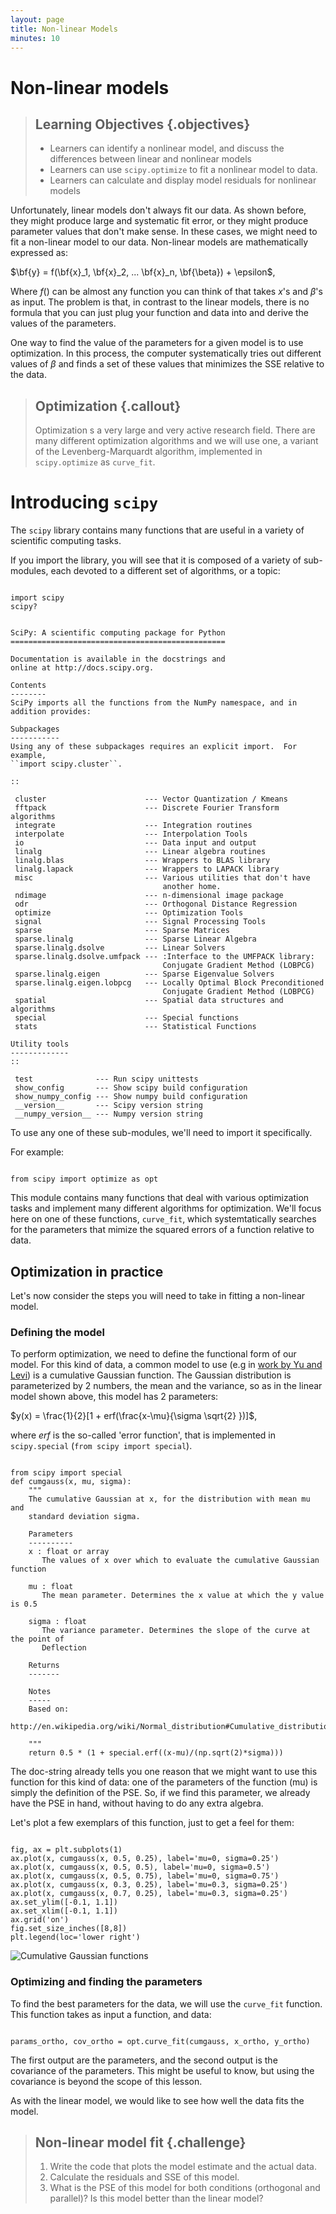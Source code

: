 ```yaml
---
layout: page
title: Non-linear Models
minutes: 10
---
```


# Non-linear models

> ## Learning Objectives {.objectives}
>
> * Learners can identify a nonlinear model, and discuss the differences between linear and nonlinear models
> * Learners can use `scipy.optimize` to fit a nonlinear model to data.
> * Learners can calculate and display model residuals for nonlinear models

Unfortunately, linear models don't always fit our data. As shown before, they
might produce large and systematic fit error, or they might produce parameter
values that don't make sense. In these cases, we might need to fit a non-linear
model to our data. Non-linear models are mathematically expressed as:

$\bf{y} = f(\bf{x}_1, \bf{x}_2, ... \bf{x}_n, \bf{\beta}) + \epsilon$,

Where $f()$ can be almost any function you can think of that takes $x$'s and
$\beta$'s as input. The problem is that, in contrast to the linear models, there
is no formula that you can just plug your function and data into and derive the
values of the parameters.

One way to find the value of the parameters for a given model is to use
optimization. In this process, the computer systematically tries out different
values of $\beta$ and finds a set of these values that minimizes the SSE
relative to the data.

> ## Optimization {.callout}
>
> Optimization s a very large and very active research field. There are many
> different optimization algorithms and we will use one, a variant of the
> Levenberg-Marquardt algorithm, implemented in `scipy.optimize`
> as `curve_fit`.

# Introducing `scipy`

The `scipy` library contains many functions that are useful in a variety of
scientific computing tasks.

If you import the library, you will see that it is composed of a variety of
sub-modules, each devoted to a different set of algorithms, or a topic:


~~~ {.python}

import scipy
scipy?

~~~

~~~ {.output}

SciPy: A scientific computing package for Python
================================================

Documentation is available in the docstrings and
online at http://docs.scipy.org.

Contents
--------
SciPy imports all the functions from the NumPy namespace, and in
addition provides:

Subpackages
-----------
Using any of these subpackages requires an explicit import.  For example,
``import scipy.cluster``.

::

 cluster                      --- Vector Quantization / Kmeans
 fftpack                      --- Discrete Fourier Transform algorithms
 integrate                    --- Integration routines
 interpolate                  --- Interpolation Tools
 io                           --- Data input and output
 linalg                       --- Linear algebra routines
 linalg.blas                  --- Wrappers to BLAS library
 linalg.lapack                --- Wrappers to LAPACK library
 misc                         --- Various utilities that don't have
                                  another home.
 ndimage                      --- n-dimensional image package
 odr                          --- Orthogonal Distance Regression
 optimize                     --- Optimization Tools
 signal                       --- Signal Processing Tools
 sparse                       --- Sparse Matrices
 sparse.linalg                --- Sparse Linear Algebra
 sparse.linalg.dsolve         --- Linear Solvers
 sparse.linalg.dsolve.umfpack --- :Interface to the UMFPACK library:
                                  Conjugate Gradient Method (LOBPCG)
 sparse.linalg.eigen          --- Sparse Eigenvalue Solvers
 sparse.linalg.eigen.lobpcg   --- Locally Optimal Block Preconditioned
                                  Conjugate Gradient Method (LOBPCG)
 spatial                      --- Spatial data structures and algorithms
 special                      --- Special functions
 stats                        --- Statistical Functions

Utility tools
-------------
::

 test              --- Run scipy unittests
 show_config       --- Show scipy build configuration
 show_numpy_config --- Show numpy build configuration
 __version__       --- Scipy version string
 __numpy_version__ --- Numpy version string

~~~

To use any one of these sub-modules, we'll need to import it specifically.

For example:

~~~ {.python}

from scipy import optimize as opt

~~~

This module contains many functions that deal with various optimization tasks
and implement many different algorithms for optimization. We'll focus here on
one of these functions, `curve_fit`, which systemtatically searches for the
parameters that mimize the squared errors of a function relative to data.

## Optimization in practice

Let's now consider the steps you will need to take in fitting a non-linear
model.

### Defining the model

To perform optimization, we need to define the functional form of our model. For
this kind of data, a common model to use (e.g in [work by Yu and
Levi](http://ww.journalofvision.org/content/2/3/4.full)) is a cumulative
Gaussian function. The Gaussian distribution is parameterized by 2 numbers, the
mean and the variance, so as in the linear model shown above, this model has 2
parameters:

$y(x) = \frac{1}{2}[1 + erf(\frac{x-\mu}{\sigma \sqrt{2} })]$,

where $erf$ is the so-called 'error function', that is implemented in
`scipy.special` (`from scipy import special`).


~~~ {.python}

from scipy import special
def cumgauss(x, mu, sigma):
    """
    The cumulative Gaussian at x, for the distribution with mean mu and
    standard deviation sigma.

    Parameters
    ----------
    x : float or array
       The values of x over which to evaluate the cumulative Gaussian function

    mu : float
       The mean parameter. Determines the x value at which the y value is 0.5

    sigma : float
       The variance parameter. Determines the slope of the curve at the point of
       Deflection

    Returns
    -------

    Notes
    -----
    Based on:
    http://en.wikipedia.org/wiki/Normal_distribution#Cumulative_distribution_function

    """
    return 0.5 * (1 + special.erf((x-mu)/(np.sqrt(2)*sigma)))
~~~

The doc-string already tells you one reason that we might want to use this
function for this kind of data: one of the parameters of the function (mu) is
simply the definition of the PSE. So, if we find this parameter, we already have
the PSE in hand, without having to do any extra algebra.

Let's plot a few exemplars of this function, just to get a feel for them:


~~~ {.python}

fig, ax = plt.subplots(1)
ax.plot(x, cumgauss(x, 0.5, 0.25), label='mu=0, sigma=0.25')
ax.plot(x, cumgauss(x, 0.5, 0.5), label='mu=0, sigma=0.5')
ax.plot(x, cumgauss(x, 0.5, 0.75), label='mu=0, sigma=0.75')
ax.plot(x, cumgauss(x, 0.3, 0.25), label='mu=0.3, sigma=0.25')
ax.plot(x, cumgauss(x, 0.7, 0.25), label='mu=0.3, sigma=0.25')
ax.set_ylim([-0.1, 1.1])
ax.set_xlim([-0.1, 1.1])
ax.grid('on')
fig.set_size_inches([8,8])
plt.legend(loc='lower right')

~~~

![Cumulative Gaussian functions](img/figure6.png)

### Optimizing and finding the parameters

To find the best parameters for the data, we will use the `curve_fit` function.
This function takes as input a function, and data:

~~~ {.python}

params_ortho, cov_ortho = opt.curve_fit(cumgauss, x_ortho, y_ortho)

~~~

The first output are the parameters, and the second output is the covariance
of the parameters. This might be useful to know, but using the covariance is
beyond the scope of this lesson.

As with the linear model, we would like to see how well the data fits the model.

> ## Non-linear model fit  {.challenge}
>
> 1. Write the code that plots the model estimate and the actual data.
> 2. Calculate the residuals and SSE of this model.
> 3. What is the PSE of this model for both conditions (orthogonal
>    and parallel)? Is this model better than the linear model?

